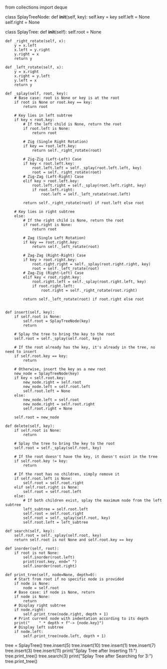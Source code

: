 from collections import deque

class SplayTreeNode:
    def __init__(self, key):
        self.key = key
        self.left = None
        self.right = None

class SplayTree:
    def __init__(self):
        self.root = None

    def _right_rotate(self, x):
        y = x.left
        x.left = y.right
        y.right = x
        return y

    def _left_rotate(self, x):
        y = x.right
        x.right = y.left
        y.left = x
        return y

    def _splay(self, root, key):
        # Base case: root is None or key is at the root
        if root is None or root.key == key:
            return root

        # Key lies in left subtree
        if key < root.key:
            # If the left child is None, return the root
            if root.left is None:
                return root
            
            # Zig (Single Right Rotation)
            if key == root.left.key:
                return self._right_rotate(root)
            
            # Zig-Zig (Left-Left) Case
            if key < root.left.key:
                root.left.left = self._splay(root.left.left, key)
                root = self._right_rotate(root)
            # Zig-Zag (Left-Right) Case
            elif key > root.left.key:
                root.left.right = self._splay(root.left.right, key)
                if root.left.right:
                    root.left = self._left_rotate(root.left)

            return self._right_rotate(root) if root.left else root

        # Key lies in right subtree
        else:
            # If the right child is None, return the root
            if root.right is None:
                return root

            # Zag (Single Left Rotation)
            if key == root.right.key:
                return self._left_rotate(root)

            # Zag-Zag (Right-Right) Case
            if key > root.right.key:
                root.right.right = self._splay(root.right.right, key)
                root = self._left_rotate(root)
            # Zag-Zig (Right-Left) Case
            elif key < root.right.key:
                root.right.left = self._splay(root.right.left, key)
                if root.right.left:
                    root.right = self._right_rotate(root.right)

            return self._left_rotate(root) if root.right else root


    def insert(self, key):
        if self.root is None:
            self.root = SplayTreeNode(key)
            return
        
        # Splay the tree to bring the key to the root
        self.root = self._splay(self.root, key)

        # If the root already has the key, it's already in the tree, no need to insert
        if self.root.key == key:
            return
        
        # Otherwise, insert the key as a new root
        new_node = SplayTreeNode(key)
        if key < self.root.key:
            new_node.right = self.root
            new_node.left = self.root.left
            self.root.left = None
        else:
            new_node.left = self.root
            new_node.right = self.root.right
            self.root.right = None

        self.root = new_node

    def delete(self, key):
        if self.root is None:
            return

        # Splay the tree to bring the key to the root
        self.root = self._splay(self.root, key)

        # If the root doesn't have the key, it doesn't exist in the tree
        if self.root.key != key:
            return

        # If the root has no children, simply remove it
        if self.root.left is None:
            self.root = self.root.right
        elif self.root.right is None:
            self.root = self.root.left
        else:
            # If both children exist, splay the maximum node from the left subtree
            left_subtree = self.root.left
            self.root = self.root.right
            self.root = self._splay(self.root, key)
            self.root.left = left_subtree

    def search(self, key):
        self.root = self._splay(self.root, key)
        return self.root is not None and self.root.key == key

    def inorder(self, root):
        if root is not None:
            self.inorder(root.left)
            print(root.key, end=" ")
            self.inorder(root.right)

    def print_tree(self, node=None, depth=0):
        # Start from root if no specific node is provided
        if node is None:
            node = self.root
        # Base case: if node is None, return
        if node is None:
            return
        # Display right subtree
        if node.right:
            self.print_tree(node.right, depth + 1)
        # Print current node with indentation according to its depth
        print("    " * depth + f"-> {node.key}")
        # Display left subtree
        if node.left:
            self.print_tree(node.left, depth + 1)


tree = SplayTree()
tree.insert(5)
tree.insert(10)
tree.insert(1)
tree.insert(7)
tree.insert(3)
tree.insert(11)
print("Splay Tree after Inserting 11:")
tree.print_tree()
tree.search(3)
print("Splay Tree after Searching for 3:")
tree.print_tree()
